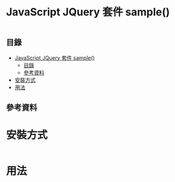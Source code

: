 # JavaScript JQuery 套件 sample()

```
```

## 目錄

- [JavaScript JQuery 套件 sample()](#javascript-jquery-套件-sample)
	- [目錄](#目錄)
	- [參考資料](#參考資料)
- [安裝方式](#安裝方式)
- [用法](#用法)

## 參考資料

# 安裝方式

```
```

# 用法

```JavaScript
```
